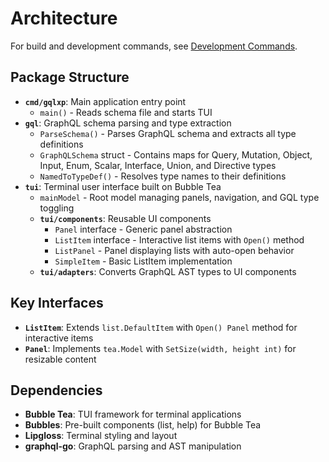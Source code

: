 # Architecture

For build and development commands, see [Development Commands](development.md).

## Package Structure
- **`cmd/gqlxp`**: Main application entry point
  - `main()` - Reads schema file and starts TUI
- **`gql`**: GraphQL schema parsing and type extraction
  - `ParseSchema()` - Parses GraphQL schema and extracts all type definitions
  - `GraphQLSchema` struct - Contains maps for Query, Mutation, Object, Input, Enum, Scalar, Interface, Union, and Directive types
  - `NamedToTypeDef()` - Resolves type names to their definitions
- **`tui`**: Terminal user interface built on Bubble Tea
  - `mainModel` - Root model managing panels, navigation, and GQL type toggling
  - **`tui/components`**: Reusable UI components
    - `Panel` interface - Generic panel abstraction
    - `ListItem` interface - Interactive list items with `Open()` method
    - `ListPanel` - Panel displaying lists with auto-open behavior
    - `SimpleItem` - Basic ListItem implementation
  - **`tui/adapters`**: Converts GraphQL AST types to UI components

## Key Interfaces
- **`ListItem`**: Extends `list.DefaultItem` with `Open() Panel` method for interactive items
- **`Panel`**: Implements `tea.Model` with `SetSize(width, height int)` for resizable content

## Dependencies
- **Bubble Tea**: TUI framework for terminal applications
- **Bubbles**: Pre-built components (list, help) for Bubble Tea
- **Lipgloss**: Terminal styling and layout
- **graphql-go**: GraphQL parsing and AST manipulation
